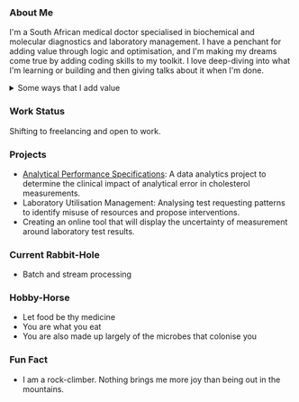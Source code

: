 ### About Me
I'm a South African medical doctor specialised in biochemical and molecular diagnostics and laboratory management. I have a penchant for adding value through logic and optimisation, and I'm making my dreams come true by adding coding skills to my toolkit. I love deep-diving into what I'm learning or building and then giving talks about it when I'm done.

<details>
<summary>Some ways that I add value</summary>


| What I do | How it helps |
|----------:|---------------|
| <p>Analyse large amounts of clinical data to find <br> patterns and models that differentiate diseases | Improves the pathway to health for patients |
| Use lab data and programming to optimise workflows | Increase efficiency and improve job-satisfaction for staff |
| <p>Assist clinicians to differentiate among diagnoses <br>through an understanding of the biochemical nature <br>of diseases and laboratory testing | Reach more accurate diagnoses and personalise patient care |
</details>

### Work Status
Shifting to freelancing and open to work.

### Projects
- [Analytical Performance Specifications](https://github.com/justcme/PerformanceSpecs): A data analytics project to determine the clinical impact of analytical error in cholesterol measurements.
- Laboratory Utilisation Management: Analysing test requesting patterns to identify misuse of resources and propose interventions.
- Creating an online tool that will display the uncertainty of measurement around laboratory test results.

### Current Rabbit-Hole
- Batch and stream processing

### Hobby-Horse
- Let food be thy medicine
- You are what you eat
- You are also made up largely of the microbes that colonise you

### Fun Fact
- I am a rock-climber. Nothing brings me more joy than being out in the mountains.

